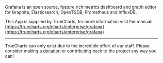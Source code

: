 Grafana is an open source, feature rich metrics dashboard and graph editor for Graphite, Elasticsearch, OpenTSDB, Prometheus and InfluxDB.

This App is supplied by TrueCharts, for more information visit the manual: [https://truecharts.org/charts/enterprise/grafana](https://truecharts.org/charts/enterprise/grafana)

---

TrueCharts can only exist due to the incredible effort of our staff.
Please consider making a [donation](https://truecharts.org/sponsor) or contributing back to the project any way you can!
